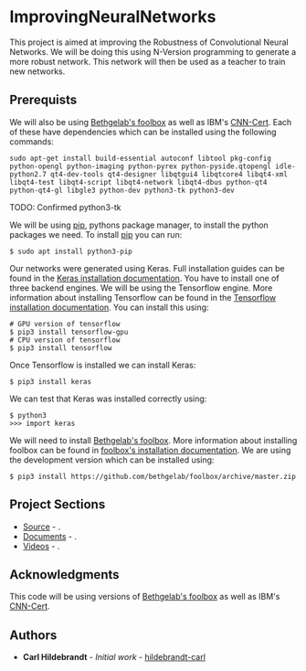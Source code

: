 # ImprovingNeuralNetworks

This project is aimed at improving the Robustness of Convolutional Neural Networks. We will be doing this using N-Version programming to generate a more robust network. This network will then be used as a teacher to train new networks.

## Prerequists

We will also be using [Bethgelab's foolbox](https://github.com/bethgelab/foolbox) as well as IBM's [CNN-Cert](https://arxiv.org/abs/1811.12395). Each of these have dependencies which can be installed using the following commands:

```
sudo apt-get install build-essential autoconf libtool pkg-config python-opengl python-imaging python-pyrex python-pyside.qtopengl idle-python2.7 qt4-dev-tools qt4-designer libqtgui4 libqtcore4 libqt4-xml libqt4-test libqt4-script libqt4-network libqt4-dbus python-qt4 python-qt4-gl libgle3 python-dev python3-tk python3-dev
```

TODO:
Confirmed
python3-tk

We will be using [pip](https://pypi.org/project/pip/), pythons package manager, to install the python packages we need. To install [pip](https://pypi.org/project/pip/) you can run:

```
$ sudo apt install python3-pip
```

Our networks were generated using Keras. Full installation guides can be found in the [Keras installation documentation](https://keras.io/#installation). You have to install one of three backend engines. We will be using the Tensorflow engine. More information about installing Tensorflow can be found in the [Tensorflow installation documentation](https://www.tensorflow.org/install/pip). You can install this using:

```
# GPU version of tensorflow
$ pip3 install tensorflow-gpu
# CPU version of tensorflow
$ pip3 install tensorflow
```

Once Tensorflow is installed we can install Keras:

```
$ pip3 install keras
```

We can test that Keras was installed correctly using:

```
$ python3
>>> import keras
```

We will need to install [Bethgelab's foolbox](https://github.com/bethgelab/foolbox). More information about installing foolbox can be found in [foolbox's installation documentation](https://foolbox.readthedocs.io/en/latest/user/installation.html). We are using the development version which can be installed using:

```
$ pip3 install https://github.com/bethgelab/foolbox/archive/master.zip
```

## Project Sections

* [Source](./src/) - .
* [Documents](./docs) - .
* [Videos](./vids) - .

## Acknowledgments

This code will be using versions of [Bethgelab's foolbox](https://github.com/bethgelab/foolbox) as well as IBM's [CNN-Cert](https://arxiv.org/abs/1811.12395).

## Authors

* **Carl Hildebrandt** - *Initial work* - [hildebrandt-carl](https://github.com/hildebrandt-carl)
